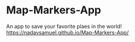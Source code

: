 # Map-Markers-App
An app to save your favorite plaes in the world!
https://nadavsamuel.github.io/Map-Markers-App/
